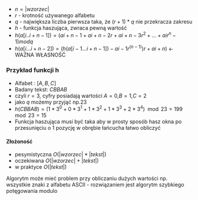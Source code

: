 - $n=|wzorzec|$
- $r$ - krotność używanego alfabetu
- $q$ - największa liczba pierwsza taka, że $(r+1)*q$ nie przekracza zakresu
- $h$ - funkcja haszująca, zwraca pewną wartość
- $h(a[i..i+n-1])=(ai+n−1 + ai+n−2r + ai+n−3r^2 + ... + air^n−1) mod q$
- $h(a[i...i+n-2])=(h(a[i-1...i+n-1])-ai−1r^(n−1) )r + ai+n)$ ← WAŻNA WŁASNOŚĆ

### Przykład funkcji h
- Alfabet : $[A,B,C]$
- Badany tekst: $CBBAB$
- czyli $r=3$, cyfry posiadają wartości $A=0$,$B=1$,$C=2$
- jako $q$ możemy przyjąć np.23
- $h(CBBAB) = (1* 3^0 + 0*3^1 + 1*3^2 + 1*3^3 + 2*3^4)\mod23=199\mod23=15$
- Funkcja haszująca musi być taka aby w prosty sposób hasz okna po przesunięciu o 1 pozycję w obrębie łańcucha łatwo obliczyć

#### Złożoność
- pesymistyczna $O(|wzorzec|*|tekst|)$
- oczekiwana $O(|wzorzec|+|tekst|)$
- w praktyce $O(|tekst|)$

Algorytm może mieć problem przy obliczaniu dużych wartości np. wszystkie znaki z alfabetu ASCII - rozwiązaniem jest algorytm szybkiego potęgowania modulo